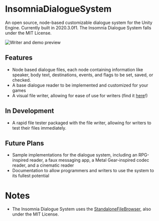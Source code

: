 # InsomniaDialogueSystem
An open source, node-based customizable dialogue system for the Unity Engine.
Currently built in 2020.3.0f1. The Insomnia Dialogue System falls under the MIT License.

![Writer and demo preview](https://wlyonsgamedev.com/Images/insomniadialoguesystemclips.gif)

## Features
- Node based dialogue files, each node containing information like speaker, body text, destinations, events, and flags to be set, saved, or checked.
- A base dialogue reader to be implemented and customized for your games
- A visual file writer, allowing for ease of use for writers (find it [here](https://wlyonsgamedev.com/Downloads/InsomniaDialogueSystemFW-v2.zip)!)

## In Development
- A rapid file tester packaged with the file writer, allowing for writers to test their files immediately.

## Future Plans
- Sample implementations for the dialogue system, including an RPG-inspired reader, a faux messaging app, a Metal Gear-inspired codec reader, and a cinematic reader
- Documentation to allow programmers and writers to use the system to its fullest potential

# Notes
- The Insomnia Dialogue System uses the [StandaloneFileBrowser](https://github.com/gkngkc/UnityStandaloneFileBrowser), also under the MIT License.
